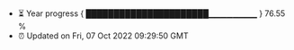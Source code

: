 - ⏳ Year progress { ██████████████████████▁▁▁▁▁▁▁▁ } 76.55 %
- ⏰ Updated on Fri, 07 Oct 2022 09:29:50 GMT

